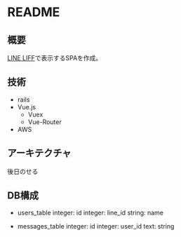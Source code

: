 # README

## 概要
[LINE LIFF](https://developers.line.biz/ja/docs/liff/)で表示するSPAを作成。

## 技術
- rails
- Vue.js
  - Vuex
  - Vue-Router
- AWS

## アーキテクチャ
後日のせる

## DB構成
- users_table
integer: id
integer: line_id
string:  name


- messages_table
integer: id
integer: user_id
text: string

